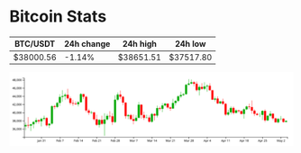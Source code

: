 # Bitcoin Stats

BTC/USDT|24h change|24h high|24h low|
|---|---|---|---|
|$38000.56|-1.14%|$38651.51|$37517.80|

<img src="./chart.svg">
